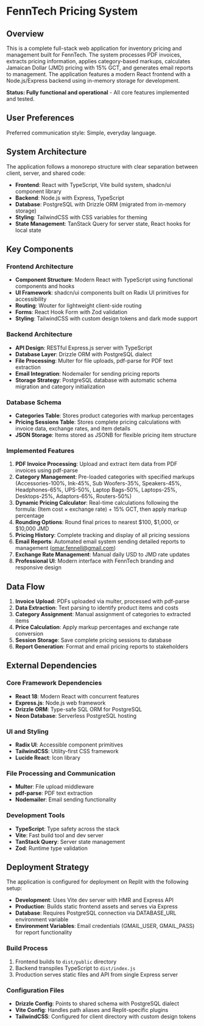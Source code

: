 # FennTech Pricing System

## Overview

This is a complete full-stack web application for inventory pricing and management built for FennTech. The system processes PDF invoices, extracts pricing information, applies category-based markups, calculates Jamaican Dollar (JMD) pricing with 15% GCT, and generates email reports to management. The application features a modern React frontend with a Node.js/Express backend using in-memory storage for development.

**Status: Fully functional and operational** - All core features implemented and tested.

## User Preferences

Preferred communication style: Simple, everyday language.

## System Architecture

The application follows a monorepo structure with clear separation between client, server, and shared code:

- **Frontend**: React with TypeScript, Vite build system, shadcn/ui component library
- **Backend**: Node.js with Express, TypeScript  
- **Database**: PostgreSQL with Drizzle ORM (migrated from in-memory storage)
- **Styling**: TailwindCSS with CSS variables for theming
- **State Management**: TanStack Query for server state, React hooks for local state

## Key Components

### Frontend Architecture
- **Component Structure**: Modern React with TypeScript using functional components and hooks
- **UI Framework**: shadcn/ui components built on Radix UI primitives for accessibility
- **Routing**: Wouter for lightweight client-side routing
- **Forms**: React Hook Form with Zod validation
- **Styling**: TailwindCSS with custom design tokens and dark mode support

### Backend Architecture
- **API Design**: RESTful Express.js server with TypeScript
- **Database Layer**: Drizzle ORM with PostgreSQL dialect
- **File Processing**: Multer for file uploads, pdf-parse for PDF text extraction
- **Email Integration**: Nodemailer for sending pricing reports
- **Storage Strategy**: PostgreSQL database with automatic schema migration and category initialization

### Database Schema
- **Categories Table**: Stores product categories with markup percentages
- **Pricing Sessions Table**: Stores complete pricing calculations with invoice data, exchange rates, and item details
- **JSON Storage**: Items stored as JSONB for flexible pricing item structure

### Implemented Features
1. **PDF Invoice Processing**: Upload and extract item data from PDF invoices using pdf-parse
2. **Category Management**: Pre-loaded categories with specified markups (Accessories-100%, Ink-45%, Sub Woofers-35%, Speakers-45%, Headphones-65%, UPS-50%, Laptop Bags-50%, Laptops-25%, Desktops-25%, Adaptors-65%, Routers-50%)
3. **Dynamic Pricing Calculator**: Real-time calculations following the formula: (Item cost × exchange rate) + 15% GCT, then apply markup percentage
4. **Rounding Options**: Round final prices to nearest $100, $1,000, or $10,000 JMD
5. **Pricing History**: Complete tracking and display of all pricing sessions
6. **Email Reports**: Automated email system sending detailed reports to management (omar.fennell@gmail.com)
7. **Exchange Rate Management**: Manual daily USD to JMD rate updates
8. **Professional UI**: Modern interface with FennTech branding and responsive design

## Data Flow

1. **Invoice Upload**: PDFs uploaded via multer, processed with pdf-parse
2. **Data Extraction**: Text parsing to identify product items and costs
3. **Category Assignment**: Manual assignment of categories to extracted items
4. **Price Calculation**: Apply markup percentages and exchange rate conversion
5. **Session Storage**: Save complete pricing sessions to database
6. **Report Generation**: Format and email pricing reports to stakeholders

## External Dependencies

### Core Framework Dependencies
- **React 18**: Modern React with concurrent features
- **Express.js**: Node.js web framework
- **Drizzle ORM**: Type-safe SQL ORM for PostgreSQL
- **Neon Database**: Serverless PostgreSQL hosting

### UI and Styling
- **Radix UI**: Accessible component primitives
- **TailwindCSS**: Utility-first CSS framework
- **Lucide React**: Icon library

### File Processing and Communication
- **Multer**: File upload middleware
- **pdf-parse**: PDF text extraction
- **Nodemailer**: Email sending functionality

### Development Tools
- **TypeScript**: Type safety across the stack
- **Vite**: Fast build tool and dev server
- **TanStack Query**: Server state management
- **Zod**: Runtime type validation

## Deployment Strategy

The application is configured for deployment on Replit with the following setup:

- **Development**: Uses Vite dev server with HMR and Express API
- **Production**: Builds static frontend assets and serves via Express
- **Database**: Requires PostgreSQL connection via DATABASE_URL environment variable
- **Environment Variables**: Email credentials (GMAIL_USER, GMAIL_PASS) for report functionality

### Build Process
1. Frontend builds to `dist/public` directory
2. Backend transpiles TypeScript to `dist/index.js`
3. Production serves static files and API from single Express server

### Configuration Files
- **Drizzle Config**: Points to shared schema with PostgreSQL dialect
- **Vite Config**: Handles path aliases and Replit-specific plugins
- **TailwindCSS**: Configured for client directory with custom design tokens